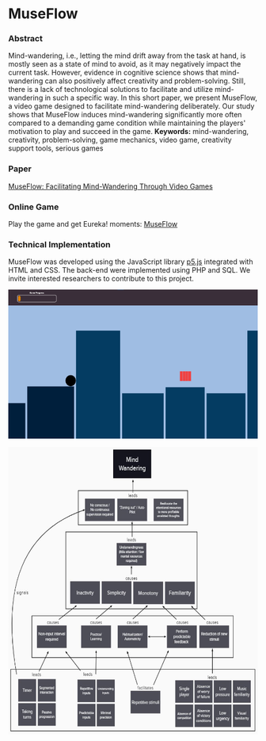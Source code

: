 # MuseFlow

### Abstract
Mind-wandering, i.e., letting the mind drift away from the task at hand, is mostly seen as a state of mind to avoid, as it may negatively impact the current task. However, evidence in cognitive science shows that mind-wandering can also positively affect creativity and problem-solving. Still, there is a lack of technological solutions to facilitate and utilize mind-wandering in such a specific way. In this short paper, we present MuseFlow, a video game designed to facilitate mind-wandering deliberately. Our study shows that MuseFlow induces mind-wandering significantly more often compared to a demanding game condition while maintaining the players' motivation to play and succeed in the game. **Keywords:** mind-wandering, creativity, problem-solving, game mechanics, video game, creativity support tools, serious games

### Paper
[MuseFlow: Facilitating Mind-Wandering Through Video Games](https://hci.w-hs.de/wp-content/uploads/2021/06/pub_MuseFlow_INTERACT2021.pdf)

### Online Game
Play the game and get Eureka! moments: [MuseFlow](https://juanolaya.github.io/MuseFlow/index.html)


### Technical Implementation
MuseFlow was developed using the JavaScript library [p5.js](https://p5js.org/) integrated with HTML and CSS. The back-end were implemented using PHP and SQL. We invite interested researchers to contribute to this project.



<p align="center">
  <a>
    <img src="Images/Starting.png" width=600 height=301>
  </a>
</p>


<p align="center">
  <a>
  <img src="Images/Model.jpg" width=600 height=580>
  </a>
</p>
